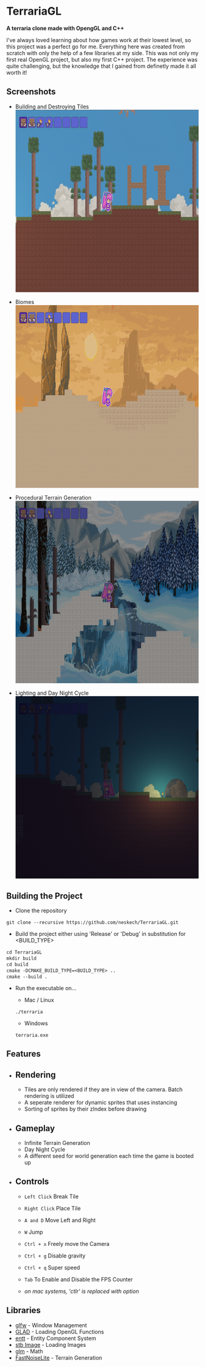# TerrariaGL

**A terraria clone made with OpengGL and C++**

I've always loved learning about how games work at their lowest level, so this project was a perfect go for me. Everything here was created from scratch with only the help of a few libraries at my side. This was not only my first real OpenGL project, but also my first C++ project. The experience was quite challenging, but the knowledge that I gained from definetly made it all worth it!

## Screenshots

- Building and Destroying Tiles
![Building and Destroying Tiles](./screenShots/building.png)

- Biomes
![Biomes](./screenShots/desert.png)

- Procedural Terrain Generation
![Procedural Terrain Generation](./screenShots/snow.png)

- Lighting and Day Night Cycle
![Lighting and Day Night Cycle](./screenShots/lighting.png)

## Building the Project

- Clone the repository
```shell
git clone --recursive https://github.com/neskech/TerrariaGL.git
```
- Build the project either using 'Release' or 'Debug' in substitution for <BUILD_TYPE>
```shell
cd TerrariaGL
mkdir build
cd build
cmake -DCMAKE_BUILD_TYPE=<BUILD_TYPE> ..
cmake --build .
```

- Run the executable on...

  - Mac / Linux 
  ```shell
  ./terraria
  ```
  - Windows
  ```shell
  terraria.exe
  ```
  
## Features

- Rendering
  - 
   - Tiles are only rendered if they are in view of the camera. Batch rendering is utilized
   - A seperate renderer for dynamic sprites that uses instancing
   - Sorting of sprites by their zIndex before drawing


- Gameplay
  -
    - Infinite Terrain Generation
    - Day Night Cycle
    - A different seed for world generation each time the game is booted up

- Controls
  -
     - `Left Click` Break Tile
     - `Right Click` Place Tile
     - `A and D` Move Left and Right
     - `W` Jump
     - `Ctrl + x` Freely move the Camera
     - `Ctrl + g` Disable gravity
     - `Ctrl + q` Super speed
     - `Tab` To Enable and Disable the FPS Counter
     
     - *on mac systems, 'ctlr' is replaced with option*
  
## Libraries

- [glfw](https://github.com/glfw/glfw) - Window Management
- [GLAD](https://github.com/Dav1dde/glad) - Loading OpenGL Functions
- [entt](https://github.com/skypjack/entt) - Entity Component System
- [stb Image](https://github.com/nothings/stb) - Loading Images
- [glm](https://github.com/g-truc/glm) - Math
- [FastNoiseLite](https://github.com/Auburn/FastNoiseLite) - Terrain Generation

